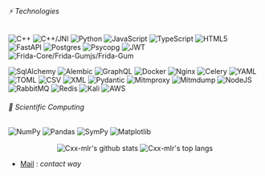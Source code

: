 

###### ⚡ Technologies

![C++](https://img.shields.io/badge/-C++-00599C?style=flat-square&logo=c)
![C++/JNI](https://img.shields.io/badge/C%2B%2B-JNI-orange?style=flat-square)
![Python](https://img.shields.io/badge/-Python-black?style=flat-square&logo=Python)
![JavaScript](https://img.shields.io/badge/-JavaScript-black?style=flat-square&logo=javascript)
![TypeScript](https://img.shields.io/badge/Typescript-%23007ACC.svg?style=flat-square&logo=typescript&logoColor=white)
![HTML5](https://img.shields.io/badge/-HTML5-E34F26?style=flat-square&logo=html5&logoColor=white)
![FastAPI](https://img.shields.io/badge/FastAPI-005571?style=flat-square&logo=fastapi)
![Postgres](https://img.shields.io/badge/PostgreSQL-%23316192.svg?style=flat-square&logo=postgresql&logoColor=white)
![Psycopg](https://img.shields.io/badge/-Psycopg-%23216464?style=flat-square)
![JWT](https://img.shields.io/badge/JWT-black?style=flat-square&logo=JSON%20web%20tokens)
![Frida-Core/Frida-Gumjs/Frida-Gum](https://img.shields.io/badge/%20-Frida--Core-%23EF6456?style=flat-square)

![SqlAlchemy](https://img.shields.io/badge/%20SQL-Alchemy-E22C2C?style=flat-square&?labelColor=000000)
![Alembic](https://img.shields.io/badge/-Alembic-%236ba81e?style=flat-square)
![GraphQL](https://img.shields.io/badge/-GraphQL-E10098?style=flat-square&logo=graphql&logoColor=white)
![Docker](https://img.shields.io/badge/docker-%230db7ed.svg?style=flat-square&logo=docker&logoColor=white)
![Nginx](https://img.shields.io/badge/nginx-%23009639.svg?style=flat-square&logo=nginx&logoColor=white)
![Celery](https://img.shields.io/badge/-Celery-%239DCE5C?style=flat-square)
![YAML](https://img.shields.io/badge/-YAML-red?style=flat-square)
![TOML](https://img.shields.io/badge/-TOML-454545?style=flat-square)
![CSV](https://img.shields.io/badge/-CSV-%230072aa?style=flat-square)
![XML](https://img.shields.io/badge/-XML-3BB7DF?style=flat-square)
![Pydantic](https://img.shields.io/badge/-Pydantic-%23e92063?style=flat-square)
![Mitmproxy](https://img.shields.io/badge/-Mitmproxy-807D7D?style=flat-square)
![Mitmdump](https://img.shields.io/badge/-Mitmdump-807D7D?style=flat-square)
![NodeJS](https://img.shields.io/badge/Node.js-6DA55F?style=flat-square&logo=node.js&logoColor=white)
![RabbitMQ](https://img.shields.io/badge/Rabbitmq-FF6600?style=flat-square&logo=rabbitmq&logoColor=white)
![Redis](https://img.shields.io/badge/redis-%23DD0031.svg?style=flat-square&logo=redis&logoColor=white)
![Kali](https://img.shields.io/badge/Kali-268BEE?style=flat-square&logo=kalilinux&logoColor=white)
![AWS](https://img.shields.io/badge/AWS-%23FF9900.svg?style=flat-square&logo=amazon-aws&logoColor=white)

###### 🧮 Scientific Computing

![NumPy](https://img.shields.io/badge/-NumPy-%23013243?style=flat-square&logo=numpy&logoColor=white)
![Pandas](https://img.shields.io/badge/-Pandas-%23150458?style=flat-square&logo=pandas&logoColor=white)
![SymPy](https://img.shields.io/badge/-SymPy-%230D72B1?style=flat-square&logo=sympy&logoColor=white)
![Matplotlib](https://img.shields.io/badge/-Matplotlib-%2300768F?style=flat-square&logo=matplotlib&logoColor=white)

<p align='center'>
  <img align="center" src="https://github-readme-stats.vercel.app/api?username=Cxx-mlr&bg_color=071A2C&icon_color=4194FD&show_icons=true&count_private=true&include_all_commits=true&theme=tokyonight&line_height=27&text_color=FFFFFF" alt="Cxx-mlr's github stats"/>

  <img align="center" src="https://github-readme-stats.vercel.app/api/top-langs/?username=Cxx-mlr&&hide=Shell,Procfile&bg_color=071A2C&text_color=FFFFFF" alt="Cxx-mlr's top langs"/>
</p>

- [Mail](mailto:spapiernik12@gmail.com) : _contact way_
